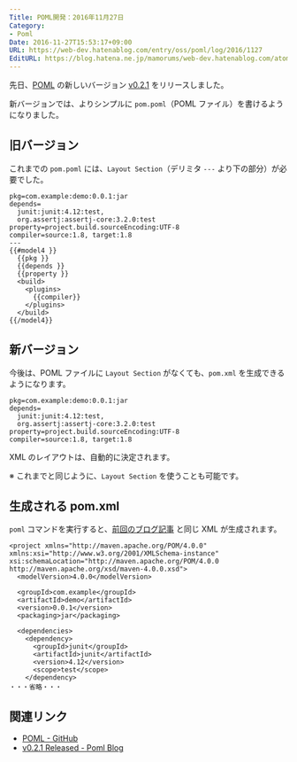 ```yaml
---
Title: POML開発：2016年11月27日
Category:
- Poml
Date: 2016-11-27T15:53:17+09:00
URL: https://web-dev.hatenablog.com/entry/oss/poml/log/2016/1127
EditURL: https://blog.hatena.ne.jp/mamorums/web-dev.hatenablog.com/atom/entry/10328749687196200139
---
```


先日、[POML](https://github.com/mamorum/poml) の新しいバージョン [v0.2.1](https://github.com/mamorum/poml/releases/tag/v0.2.1) をリリースしました。

新バージョンでは、よりシンプルに `pom.poml`（POML ファイル）を書けるようになりました。


## 旧バージョン
これまでの `pom.poml` には、`Layout Section`（デリミタ `---` より下の部分）が必要でした。

```
pkg=com.example:demo:0.0.1:jar
depends=
  junit:junit:4.12:test,
  org.assertj:assertj-core:3.2.0:test
property=project.build.sourceEncoding:UTF-8
compiler=source:1.8, target:1.8
---
{{#model4 }}
  {{pkg }}
  {{depends }}
  {{property }}
  <build>
    <plugins>
      {{compiler}}
    </plugins>
  </build>
{{/model4}}
```

## 新バージョン
今後は、POML ファイルに `Layout Section` がなくても、`pom.xml` を生成できるようになります。

```
pkg=com.example:demo:0.0.1:jar
depends=
  junit:junit:4.12:test,
  org.assertj:assertj-core:3.2.0:test
property=project.build.sourceEncoding:UTF-8
compiler=source:1.8, target:1.8
```

XML のレイアウトは、自動的に決定されます。

※ これまでと同じように、`Layout Section` を使うことも可能です。


## 生成される pom.xml
`poml` コマンドを実行すると、[前回のブログ記事](http://web-dev.hatenablog.com/entry/poml/log/2016/1030) と同じ XML が生成されます。

```
<project xmlns="http://maven.apache.org/POM/4.0.0" xmlns:xsi="http://www.w3.org/2001/XMLSchema-instance" xsi:schemaLocation="http://maven.apache.org/POM/4.0.0 http://maven.apache.org/xsd/maven-4.0.0.xsd">
  <modelVersion>4.0.0</modelVersion>

  <groupId>com.example</groupId>
  <artifactId>demo</artifactId>
  <version>0.0.1</version>
  <packaging>jar</packaging>

  <dependencies>
    <dependency>
      <groupId>junit</groupId>
      <artifactId>junit</artifactId>
      <version>4.12</version>
      <scope>test</scope>
    </dependency>
・・・省略・・・
```

## 関連リンク
- [POML - GitHub](https://github.com/mamorum/poml)
- [v0.2.1 Released - Poml Blog](http://java-poml.blogspot.com/2016/11/03-v0.2.1-released.html)
